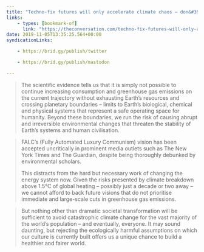 ```yaml
---
title: "Techno-fix futures will only accelerate climate chaos – don&#39;t believe the hype"
links:
    - types: [bookmark-of]
      link: "https://theconversation.com/techno-fix-futures-will-only-accelerate-climate-chaos-dont-believe-the-hype-125678"
date: 2019-11-05T13:35:25.564+00:00
syndicationLinks:

    - https://brid.gy/publish/twitter

    - https://brid.gy/publish/mastodon

---
```


<blockquote><p>The scientific evidence tells us that it is simply not possible to continue increasing consumption and greenhouse gas emissions on the current trajectory without exhausting Earth’s resources and crossing planetary boundaries – limits to Earth’s biological, chemical and physical systems that represent a safe operating space for humanity. Beyond these boundaries, we run the risk of causing abrupt and irreversible environmental changes that threaten the stability of Earth’s systems and human civilisation.</p></blockquote>

<blockquote><p>FALC’s (Fully Automated Luxury Communism) vision has been accepted uncritically in prominent media outlets such as The New York Times and The Guardian, despite being thoroughly debunked by environmental scholars.</p>

<p>This distracts from the hard but necessary work of changing the energy system now. Given the risks presented by climate breakdown above 1.5℃ of global heating – possibly just a decade or two away – we cannot afford to back future visions that do not prioritise immediate and large-scale cuts in greenhouse gas emissions.</p></blockquote>

<blockquote><p>But nothing other than dramatic societal transformation will be sufficient to avoid catastrophic climate change for the vast majority of the world’s population – and eventually, everyone. It may sound daunting, but rejecting the ecologically harmful assumptions on which our culture is currently built offers us a unique chance to build a healthier and fairer world.</p></blockquote>
